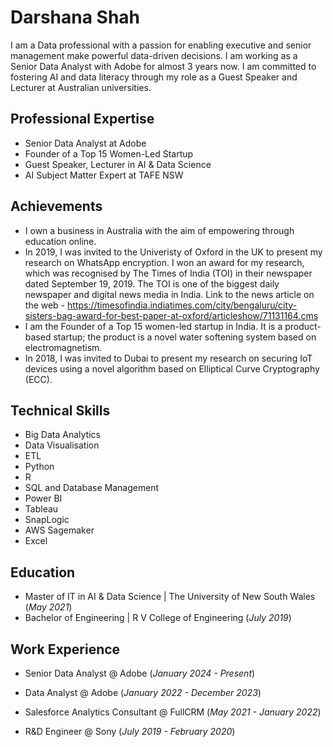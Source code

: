 # Darshana Shah

I am a Data professional with a passion for enabling executive and senior management make powerful data-driven decisions. I am working as a Senior Data Analyst with Adobe for almost 3 years now. I am committed to fostering AI and data literacy through my role as a Guest Speaker and Lecturer at Australian universities. 

## Professional Expertise
- Senior Data Analyst at Adobe
- Founder of a Top 15 Women-Led Startup
- Guest Speaker, Lecturer in AI & Data Science
- AI Subject Matter Expert at TAFE NSW

## Achievements
- I own a business in Australia with the aim of empowering through education online.
- In 2019, I was invited to the Univeristy of Oxford in the UK to present my research on WhatsApp encryption. I won an award for my research, which was recognised by The Times of India (TOI) in their newspaper dated September 19, 2019. The TOI is one of the biggest daily newspaper and digital news media in India. Link to the news article on the web - https://timesofindia.indiatimes.com/city/bengaluru/city-sisters-bag-award-for-best-paper-at-oxford/articleshow/71131164.cms
- I am the Founder of a Top 15 women-led startup in India. It is a product-based startup; the product is a novel water softening system based on electromagnetism.
- In 2018, I was invited to Dubai to present my research on securing IoT devices using a novel algorithm based on Elliptical Curve Cryptography (ECC).

## Technical Skills
- Big Data Analytics
- Data Visualisation
- ETL
- Python
- R
- SQL and Database Management
- Power BI
- Tableau
- SnapLogic
- AWS Sagemaker
- Excel

## Education
- Master of IT in AI & Data Science | The University of New South Wales (_May 2021_)
- Bachelor of Engineering | R V College of Engineering (_July 2019_)

## Work Experience

- Senior Data Analyst @ Adobe 
(_January 2024 - Present_)

- Data Analyst @ Adobe 
(_January 2022 - December 2023_)

- Salesforce Analytics Consultant @ FullCRM 
(_May 2021 - January 2022_)

- R&D Engineer @ Sony 
(_July 2019 - February 2020_)


